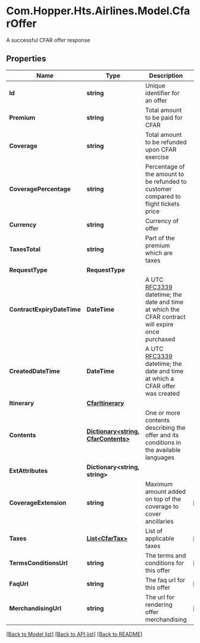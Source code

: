 # Com.Hopper.Hts.Airlines.Model.CfarOffer
A successful CFAR offer response

## Properties

Name | Type | Description | Notes
------------ | ------------- | ------------- | -------------
**Id** | **string** | Unique identifier for an offer | 
**Premium** | **string** | Total amount to be paid for CFAR | 
**Coverage** | **string** | Total amount to be refunded upon CFAR exercise | 
**CoveragePercentage** | **string** | Percentage of the amount to be refunded to customer compared to flight tickets price | 
**Currency** | **string** | Currency of offer | 
**TaxesTotal** | **string** | Part of the premium which are taxes  | 
**RequestType** | **RequestType** |  | 
**ContractExpiryDateTime** | **DateTime** | A UTC [RFC3339](https://xml2rfc.tools.ietf.org/public/rfc/html/rfc3339.html#anchor14) datetime; the date and time at which the CFAR contract will expire once purchased | 
**CreatedDateTime** | **DateTime** | A UTC [RFC3339](https://xml2rfc.tools.ietf.org/public/rfc/html/rfc3339.html#anchor14) datetime; the date and time at which a CFAR offer was created | 
**Itinerary** | [**CfarItinerary**](CfarItinerary.md) |  | 
**Contents** | [**Dictionary&lt;string, CfarContents&gt;**](CfarContents.md) | One or more contents describing the offer and its conditions in the available languages | 
**ExtAttributes** | **Dictionary&lt;string, string&gt;** |  | 
**CoverageExtension** | **string** | Maximum amount added on top of the coverage to cover ancillaries | [optional] 
**Taxes** | [**List&lt;CfarTax&gt;**](CfarTax.md) | List of applicable taxes | [optional] 
**TermsConditionsUrl** | **string** | The terms and conditions for this offer | [optional] 
**FaqUrl** | **string** | The faq url for this offer | [optional] 
**MerchandisingUrl** | **string** | The url for rendering offer merchandising | [optional] 

[[Back to Model list]](../../README.md#documentation-for-models) [[Back to API list]](../../README.md#documentation-for-api-endpoints) [[Back to README]](../../README.md)

